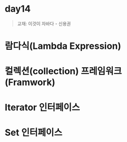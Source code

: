 # day14

> 교재: 이것이 자바다 - 신용권

# 람다식(Lambda Expression)

# 컬렉션(collection) 프레임워크(Framwork) 

# Iterator 인터페이스

# Set 인터페이스
